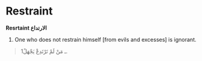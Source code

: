 Restraint
=========

**Resrtaint الارتداع**

1. One who does not restrain himself [from evils and excesses] is
ignorant.

> 1ـ مَنْ لَمْ تَرْتَدِعْ يَجْهَلْ.


